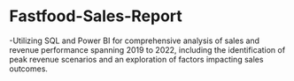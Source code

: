 # Fastfood-Sales-Report
-Utilizing SQL and Power BI for comprehensive analysis of sales and revenue performance spanning 2019 to 2022, including the identification of peak revenue scenarios and an exploration of factors impacting sales outcomes.
